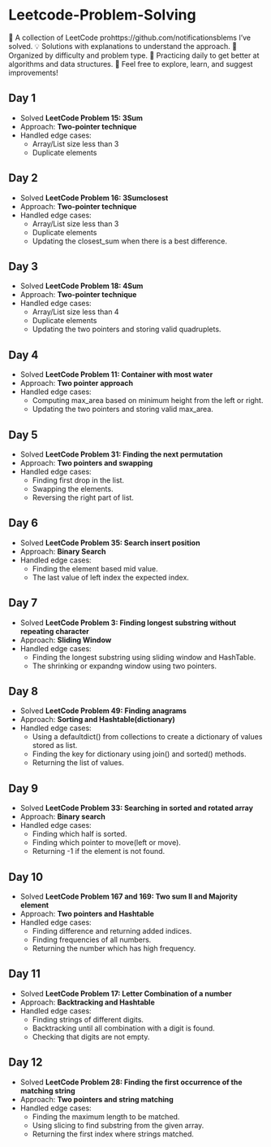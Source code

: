 # Leetcode-Problem-Solving
📝 A collection of LeetCode prohttps://github.com/notificationsblems I’ve solved. 💡 Solutions with explanations to understand the approach. 🚀 Organized by difficulty and problem type. 🎯 Practicing daily to get better at algorithms and data structures. 🔗 Feel free to explore, learn, and suggest improvements!

## Day 1  
- Solved **LeetCode Problem 15: 3Sum**  
- Approach: **Two-pointer technique**  
- Handled edge cases:  
  - Array/List size less than 3  
  - Duplicate elements  

## Day 2
- Solved **LeetCode Problem 16: 3Sumclosest**  
- Approach: **Two-pointer technique**  
- Handled edge cases:  
  - Array/List size less than 3  
  - Duplicate elements
  - Updating the closest_sum when there is a best difference.

## Day 3
- Solved **LeetCode Problem 18: 4Sum**  
- Approach: **Two-pointer technique**  
- Handled edge cases:  
  - Array/List size less than 4  
  - Duplicate elements
  - Updating the two pointers and storing valid quadruplets.

## Day 4
- Solved **LeetCode Problem 11: Container with most water**  
- Approach: **Two pointer approach**  
- Handled edge cases:
  - Computing max_area based on minimum height from the left or right.
  - Updating the two pointers and storing valid max_area.

## Day 5
- Solved **LeetCode Problem 31: Finding the next permutation**  
- Approach: **Two pointers and swapping**  
- Handled edge cases:  
  - Finding first drop in the list.
  - Swapping the elements.
  - Reversing the right part of list.

## Day 6
- Solved **LeetCode Problem 35: Search insert position**  
- Approach: **Binary Search**  
- Handled edge cases:   
  - Finding the element based mid value.
  - The last value of left index the expected index.
  
## Day 7
- Solved **LeetCode Problem 3: Finding longest substring without repeating character**  
- Approach: **Sliding Window**  
- Handled edge cases:   
  - Finding the longest substring using sliding window and HashTable.
  - The shrinking or expandng window using two pointers.

 ## Day 8
- Solved **LeetCode Problem 49: Finding anagrams**  
- Approach: **Sorting and Hashtable(dictionary)**  
- Handled edge cases:
  - Using a defaultdict() from collections to create a dictionary of values stored as list.  
  - Finding the key for dictionary using join() and sorted() methods.
  - Returning the list of values.
 
 ## Day 9
- Solved **LeetCode Problem 33: Searching in sorted and rotated array**  
- Approach: **Binary search**  
- Handled edge cases:
  - Finding which half is sorted.  
  - Finding which pointer to move(left or move).
  - Returning -1 if the element is not found.
 
 ## Day 10
- Solved **LeetCode Problem 167 and 169: Two sum II and Majority element**  
- Approach: **Two pointers and Hashtable**  
- Handled edge cases:
  - Finding difference and returning added indices.  
  - Finding frequencies of all numbers.
  - Returning the number which has high frequency.
 
 ## Day 11
- Solved **LeetCode Problem 17: Letter Combination of a number**  
- Approach: **Backtracking and Hashtable**  
- Handled edge cases:
  - Finding strings of different digits.
  - Backtracking until all combination with a digit is found.
  - Checking that digits are not empty.
 
 ## Day 12
- Solved **LeetCode Problem 28: Finding the first occurrence of the matching string**  
- Approach: **Two pointers and string matching**  
- Handled edge cases:
  - Finding the maximum length to be matched.
  - Using slicing to find substring from the given array.
  - Returning the first index where strings matched.
  
